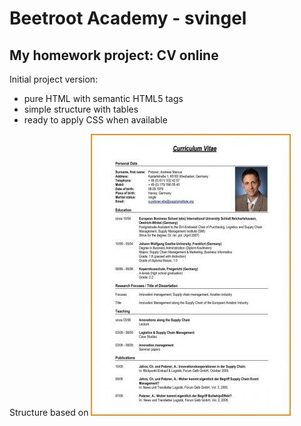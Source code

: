 # Beetroot Academy - svingel
## My homework project: CV online

Initial project version:
* pure HTML with semantic HTML5 tags
* simple structure with tables
* ready to apply CSS when available

Structure based on ![SampleCV](assets/SampleCV.jfif)